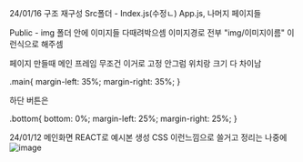 24/01/16
구조 재구성 
Src폴더 - Index.js(수정ㄴ) App.js, 나머지 페이지들 

Public - img 폴더 안에 이미지들 다때려박으셈 이미지경로 전부 "img/이미지이름" 이런식으로 해주셈

페이지 만들때 메인 프레임 무조건 이거로 고정 
안그럼 위치랑 크기 다 차이남

.main{
    margin-left: 35%;
    margin-right: 35%;
} 

하단 버튼은 

.bottom{
    bottom: 0%;
    margin-left: 25%;
    margin-right: 25%;
}

24/01/12 
메인화면 REACT로 예시본 생성 
CSS 이런느낌으로 쓸거고 정리는 나중에 
![image](https://github.com/Pankgo/CarWasher/assets/147930457/66fe45f8-6a94-4832-a084-550349e67fe3)

